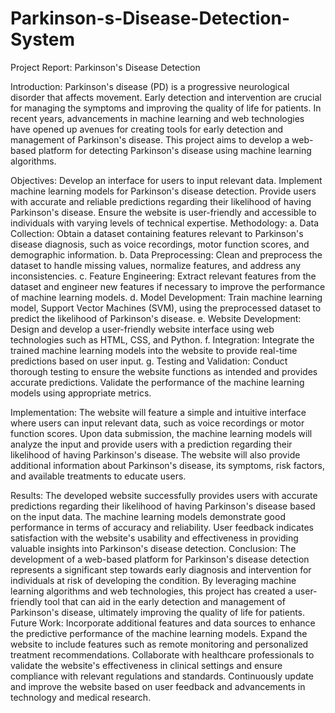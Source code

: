 # Parkinson-s-Disease-Detection-System

Project Report: Parkinson's Disease Detection

Introduction:
Parkinson's disease (PD) is a progressive neurological disorder that affects movement. Early detection and intervention are crucial for managing the symptoms and improving the quality of life for patients. In recent years, advancements in machine learning and web technologies have opened up avenues for creating tools for early detection and management of Parkinson's disease. This project aims to develop a web-based platform for detecting Parkinson's disease using machine learning algorithms.

Objectives:
Develop an interface for users to input relevant data.
Implement machine learning models for Parkinson's disease detection.
Provide users with accurate and reliable predictions regarding their likelihood of having Parkinson's disease.
Ensure the website is user-friendly and accessible to individuals with varying levels of technical expertise.
Methodology:
a. Data Collection: Obtain a dataset containing features relevant to Parkinson's disease diagnosis, such as voice recordings, motor function scores, and demographic information.
b. Data Preprocessing: Clean and preprocess the dataset to handle missing values, normalize features, and address any inconsistencies.
c. Feature Engineering: Extract relevant features from the dataset and engineer new features if necessary to improve the performance of machine learning models.
d. Model Development: Train machine learning model, Support Vector Machines (SVM), using the preprocessed dataset to predict the likelihood of Parkinson's disease.
e. Website Development: Design and develop a user-friendly website interface using web technologies such as HTML, CSS, and Python.
f. Integration: Integrate the trained machine learning models into the website to provide real-time predictions based on user input.
g. Testing and Validation: Conduct thorough testing to ensure the website functions as intended and provides accurate predictions. Validate the performance of the machine learning models using appropriate metrics.


Implementation:
The website will feature a simple and intuitive interface where users can input relevant data, such as voice recordings or motor function scores.
Upon data submission, the machine learning models will analyze the input and provide users with a prediction regarding their likelihood of having Parkinson's disease.
The website will also provide additional information about Parkinson's disease, its symptoms, risk factors, and available treatments to educate users.


Results:
The developed website successfully provides users with accurate predictions regarding their likelihood of having Parkinson's disease based on the input data.
The machine learning models demonstrate good performance in terms of accuracy and reliability.
User feedback indicates satisfaction with the website's usability and effectiveness in providing valuable insights into Parkinson's disease detection.
Conclusion:
The development of a web-based platform for Parkinson's disease detection represents a significant step towards early diagnosis and intervention for individuals at risk of developing the condition. By leveraging machine learning algorithms and web technologies, this project has created a user-friendly tool that can aid in the early detection and management of Parkinson's disease, ultimately improving the quality of life for patients. 
 Future Work:
Incorporate additional features and data sources to enhance the predictive performance of the machine learning models.
Expand the website to include features such as remote monitoring and personalized treatment recommendations.
Collaborate with healthcare professionals to validate the website's effectiveness in clinical settings and ensure compliance with relevant regulations and standards.
Continuously update and improve the website based on user feedback and advancements in technology and medical research.




